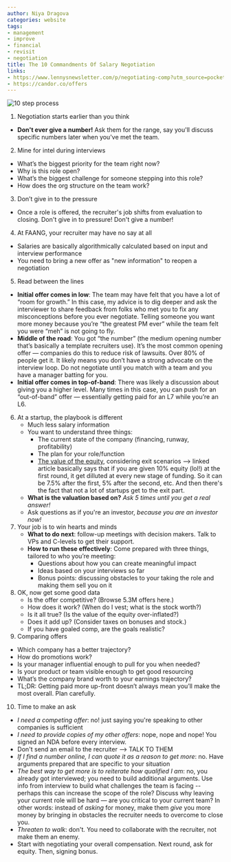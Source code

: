 ```yaml
---
author: Niya Dragova
categories: website
tags:
- management
- improve
- financial
- revisit
- negotiation
title: The 10 Commandments Of Salary Negotiation
links:
- https://www.lennysnewsletter.com/p/negotiating-comp?utm_source=pocket-newtab
- https://candor.co/offers
---
```



![10 step process](../attachments/2021-09-30-08-16-29.png)

1. Negotiation starts earlier than you think

+ **Don't ever give a number!** Ask them for the range, say you'll discuss specific numbers later when you've met the team.

2. Mine for intel during interviews

+ What’s the biggest priority for the team right now?
+ Why is this role open?
+ What’s the biggest challenge for someone stepping into this role?
+ How does the org structure on the team work?

3. Don’t give in to the pressure

+ Once a role is offered, the recruiter's job shifts from evaluation to closing. Don't give in to pressure! Don't give a number!

4. At FAANG, your recruiter may have no say at all

+ Salaries are basically algorithmically calculated based on input and interview performance
+ You need to bring a new offer as "new information" to reopen a negotiation

5. Read between the lines

+ **Initial offer comes in low**: The team may have felt that you have a lot of “room for growth.” In this case, my advice is to dig deeper and ask the interviewer to share feedback from folks who met you to fix any misconceptions before you ever negotiate. Telling someone you want more money because you’re “the greatest PM ever” while the team felt you were “meh” is not going to fly.
+ **Middle of the road**: You got “the number” (the medium opening number that’s basically a template recruiters use). It’s the most common opening offer — companies do this to reduce risk of lawsuits. Over 80% of people get it. It likely means you don’t have a strong advocate on the interview loop. Do not negotiate until you match with a team and you have a manager batting for you.
+ **Initial offer comes in top-of-band**: There was likely a discussion about giving you a higher level. Many times in this case, you can push for an “out-of-band” offer — essentially getting paid for an L7 while you’re an L6.

6. At a startup, the playbook is different
   + Much less salary information
   + You want to understand three things:
     + The current state of the company (financing, runway, profitability)
     + The plan for your role/function
     + [The value of the equity](https://www.hbsaccelerate.org/people/joining-a-startup/how-to-value-your-equity-at-an-early-stage-startup/), considering exit scenarios --> linked article basically says that if you are given 10% equity (lol!) at the first round, it get dilluted at every new stage of funding. So it can be 7.5% after the first, 5% after the second, etc. And then there's the fact that not a lot of startups get to the exit part.
   + **What is the valuation based on?** *Ask 5 times until you get a real answer!*
   + Ask questions as if you're an investor, *because you are an investor now!*
7. Your job is to win hearts and minds
   + **What to do next**: follow-up meetings with decision makers. Talk to VPs and C-levels to get their support.
   + **How to run these effectively**: Come prepared with three things, tailored to who you’re meeting:
     + Questions about how you can create meaningful impact
     + Ideas based on your interviews so far
     + Bonus points: discussing obstacles to your taking the role and making them sell you on it
8. OK, now get some good data
   + Is the offer competitive? (Browse 5.3M offers here.)
   + How does it work? (When do I vest; what is the stock worth?)
   + Is it all true? (Is the value of the equity over-inflated?)
   + Does it add up? (Consider taxes on bonuses and stock.)
   + If you have goaled comp, are the goals realistic?
9. Comparing offers

+ Which company has a better trajectory?
+ How do promotions work?
+ Is your manager influential enough to pull for you when needed?
+ Is your product or team visible enough to get good resourcing
+ What’s the company brand worth to your earnings trajectory?
+ TL;DR: Getting paid more up-front doesn’t always mean you’ll make the most overall. Plan carefully.

10. Time to make an ask

+ *I need a competing offer*: no! just saying you're speaking to other companies is sufficient
+ *I need to provide copies of my other offers*: nope, nope and nope! You signed an NDA before every interview.
+ Don't send an email to the recruiter --> TALK TO THEM
+ *If I find a number online, I can quote it as a reason to get more*: no. Have arguments prepared that are specific to your situation
+ *The best way to get more is to reiterate how qualified I am*: no, you already got interviewed; you need to build additional arguments. Use info from interview to build what challenges the team is facing -- perhaps this can increase the scope of the role? Discuss why leaving your current role will be hard — are you critical to your current team? In other words: instead of *asking* for money, make them *give* you more money by bringing in obstacles the recruiter needs to overcome to close you.
+ *Threaten to walk*: don't. You need to collaborate with the recruiter, not make them an enemy.
+ Start with negotiating your overall compensation. Next round, ask for equity. Then, signing bonus.
